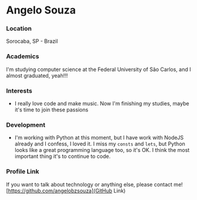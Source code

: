 # Angelo Souza

### Location

Sorocaba, SP - Brazil

### Academics

I'm studying computer science at the Federal University of São Carlos, and I almost graduated, yeah!!!

### Interests

- I really love code and make music. Now I'm finishing my studies, maybe it's time to join these passions

### Development

- I'm working with Python at this moment, but I have work with NodeJS already and I confess, I loved it. I miss my `consts` and `lets`, but Python looks like a great programming language too, so it's OK. I think the most important thing it's to continue to code.

### Profile Link

If you want to talk about technology or anything else, please contact me! [https://github.com/angelobzsouza](GitHub Link)
